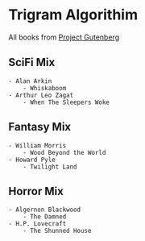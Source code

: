 # Trigram Algorithim

All books from [Project Gutenberg](gutenberg.org)

## SciFi Mix
    - Alan Arkin
        - Whiskaboom
    - Arthur Leo Zagat
        - When The Sleepers Woke

## Fantasy Mix
    - William Morris
        - Wood Beyond the World
    - Howard Pyle
        - Twilight Land

## Horror Mix
    - Algernon Blackwood
        - The Damned
    - H.P. Lovecraft
        - The Shunned House